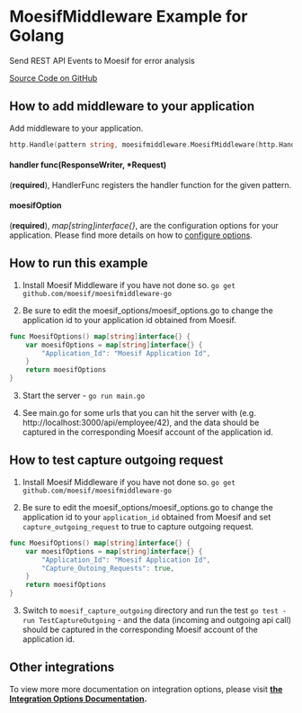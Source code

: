 # MoesifMiddleware Example for Golang

Send REST API Events to Moesif for error analysis

[Source Code on GitHub](https://github.com/moesif/moesifmiddleware-go-example)

## How to add middleware to your application

Add middleware to your application.

```go
http.Handle(pattern string, moesifmiddleware.MoesifMiddleware(http.HandlerFunc(handle), moesifOption))
```

#### handler func(ResponseWriter, *Request)
(__required__), HandlerFunc registers the handler function for the given pattern.

#### moesifOption
(__required__), _map[string]interface{}_, are the configuration options for your application. Please find more details on how to [configure options](https://github.com/Moesif/moesifmiddleware-go#configuration-options).

## How to run this example

1. Install Moesif Middleware if you have not done so. `go get github.com/moesif/moesifmiddleware-go`

2. Be sure to edit the moesif_options/moesif_options.go to change the application id to your application id obtained from Moesif.

```go
func MoesifOptions() map[string]interface{} {
	var moesifOptions = map[string]interface{} {
		"Application_Id": "Moesif Application Id",
	}
	return moesifOptions
}
```

3. Start the server - `go run main.go`

4. See main.go for some urls that you can hit the server with (e.g. http://localhost:3000/api/employee/42), and the data should be captured in the corresponding Moesif account of the application id.

## How to test capture outgoing request

1. Install Moesif Middleware if you have not done so. `go get github.com/moesif/moesifmiddleware-go`

2. Be sure to edit the moesif_options/moesif_options.go to change the application id to your `application_id` obtained from Moesif and set `capture_outgoing_request` to true to capture outgoing request.

```go
func MoesifOptions() map[string]interface{} {
	var moesifOptions = map[string]interface{} {
        "Application_Id": "Moesif Application Id",
        "Capture_Outoing_Requests": true,
	}
	return moesifOptions
}
```

3. Switch to `moesif_capture_outgoing` directory and run the test `go test -run TestCaptureOutgoing` - and the data (incoming and outgoing api call) should be captured in the corresponding Moesif account of the application id.

## Other integrations

To view more more documentation on integration options, please visit __[the Integration Options Documentation](https://www.moesif.com/docs/getting-started/integration-options/).__

